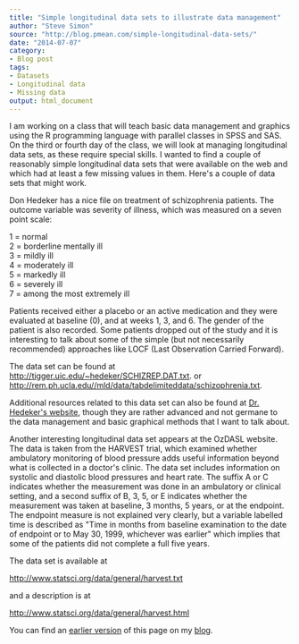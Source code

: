 ```yaml
---
title: "Simple longitudinal data sets to illustrate data management"
author: "Steve Simon"
source: "http://blog.pmean.com/simple-longitudinal-data-sets/"
date: "2014-07-07"
category:
- Blog post
tags:
- Datasets
- Longitudinal data
- Missing data
output: html_document
---
```


I am working on a class that will teach basic data management and
graphics using the R programming language with parallel classes in SPSS
and SAS. On the third or fourth day of the class, we will look at
managing longitudinal data sets, as these require special skills. I
wanted to find a couple of reasonably simple longitudinal data sets that
were available on the web and which had at least a few missing values in
them. Here's a couple of data sets that might work.

<!---More--->

Don Hedeker has a nice file on treatment of schizophrenia patients. The
outcome variable was severity of illness, which was measured on a seven
point scale:

1 = normal\
2 = borderline mentally ill\
3 = mildly ill\
4 = moderately ill\
5 = markedly ill\
6 = severely ill\
7 = among the most extremely ill

Patients received either a placebo or an active medication and they were
evaluated at baseline (0), and at weeks 1, 3, and 6. The gender of the
patient is also recorded. Some patients dropped out of the study and it
is interesting to talk about some of the simple (but not necessarily
recommended) approaches like LOCF (Last Observation Carried Forward).

The data set can be found at
<http://tigger.uic.edu/~hedeker/SCHIZREP.DAT.txt>. or
<http://rem.ph.ucla.edu//mld/data/tabdelimiteddata/schizophrenia.txt>.

Additional resources related to this data set can also be found at [Dr.
Hedeker's website](http://tigger.uic.edu/~hedeker/long.html), though
they are rather advanced and not germane to the data management and
basic graphical methods that I want to talk about.

Another interesting longitudinal data set appears at the OzDASL website.
The data is taken from the HARVEST trial, which examined whether
ambulatory monitoring of blood pressure adds useful information beyond
what is collected in a doctor's clinic. The data set includes
information on systolic and diastolic blood pressures and heart rate.
The suffix A or C indicates whether the measurement was done in an
ambulatory or clinical setting, and a second suffix of B, 3, 5, or E
indicates whether the measurement was taken at baseline, 3 months, 5
years, or at the endpoint. The endpoint measure is not explained very
clearly, but a variable labelled time is described as "Time in months
from baseline examination to the date of endpoint or to May 30, 1999,
whichever was earlier" which implies that some of the patients did not
complete a full five years.

The data set is available at

<http://www.statsci.org/data/general/harvest.txt>

and a description is at

<http://www.statsci.org/data/general/harvest.html>


You can find an [earlier version][sim1] of this page on my [blog][sim2].

[sim1]: http://blog.pmean.com/simple-longitudinal-data-sets/
[sim2]: http://blog.pmean.com